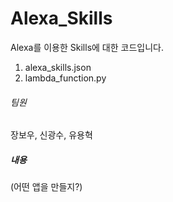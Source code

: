 # Alexa_Skills

Alexa를 이용한 Skills에 대한 코드입니다. 
1) alexa_skills.json 
2) lambda_function.py



###### 팀원
장보우, 신광수, 유용혁

##### 내용
(어떤 앱을 만들지?)
